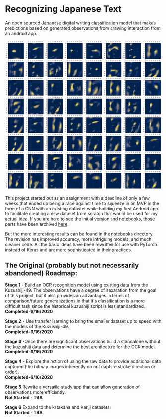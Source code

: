 # Recognizing Japanese Text

An open sourced Japanese digital writing classification model that makes predictions based on generated observations from drawing interaction from an android app.

<img src="mod4project/img/hidden_layers/transferlearning_custom/customhl4_social.png" alt="Hidden layers"></img>

This project started out as an assignment with a deadline of only a few weeks that ended up being a race against time to squeeze in an MVP in the form of a CNN with an existing datastet while building my first Android app to facilitate creating a new dataset from scratch that would be used for my actual idea. If you are here to see the initial version and notebooks, those parts have been archived [here](/mod4project).

But the more interesting results can be found in the [notebooks](/notebooks) directory. The revision has improved accuracy, more intriguing models, and much cleaner code. All the basic ideas have been rewritten for use with PyTorch instead of Keras and are more sophisticated in their practices.

## The Original (probably but not necessarily abandoned) Roadmap:
**Stage 1** - Build an OCR recognition model using existing data from the Kuzushiji-49. The observations have a degree of separation from the goal of this project, but it also provides an advantages in terms of comparison/future generalizations in that it's classification is a more difficult task since the historical kuzushiji script is less standardized.<br>**Completed-6/16/2020**

**Stage 2** - Use transfer learning to bring the smaller dataset up to speed with the models of the Kuzushiji-49.<br>**Completed-6/16/2020**

**Stage 3** -Once there are significant observations build a standalone without the kuzushiji data and determine the best architecture for the OCR model.<br>**Completed-6/16/2020**

**Stage 4** -  Explore the notion of using the raw data to provide additional data captured (the bitmap images inherently do not capture stroke direction or order).<br>**Completed-6/16/2020**

**Stage 5** Rewrite a versatile study app that can allow generation of observations more efficiently.<br>**Not Started - TBA**

**Stage 6** Expand to the katakana and Kanji datasets.<br>**Not Started - TBA**

